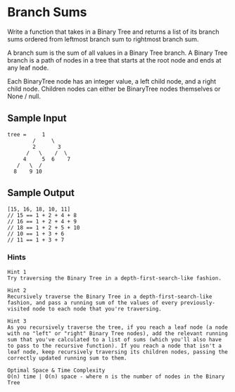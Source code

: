 # Branch Sums

Write a function that takes in a Binary Tree and returns a list of its branch sums ordered from leftmost branch sum to rightmost branch sum.

A branch sum is the sum of all values in a Binary Tree branch. A Binary Tree branch is a path of nodes in a tree that starts at the root node and ends at any leaf node.

Each BinaryTree node has an integer value, a left child node, and a right child node. Children nodes can either be BinaryTree nodes themselves or None / null.

## Sample Input

```
tree =     1
        /     \
        2       3
      /   \    /  \
     4     5  6    7
   /   \  /
  8    9 10
```

## Sample Output

```
[15, 16, 18, 10, 11]
// 15 == 1 + 2 + 4 + 8
// 16 == 1 + 2 + 4 + 9
// 18 == 1 + 2 + 5 + 10
// 10 == 1 + 3 + 6
// 11 == 1 + 3 + 7
```

### Hints

```
Hint 1
Try traversing the Binary Tree in a depth-first-search-like fashion.
```

```
Hint 2
Recursively traverse the Binary Tree in a depth-first-search-like fashion, and pass a running sum of the values of every previously-visited node to each node that you're traversing.
```

```
Hint 3
As you recursively traverse the tree, if you reach a leaf node (a node with no "left" or "right" Binary Tree nodes), add the relevant running sum that you've calculated to a list of sums (which you'll also have to pass to the recursive function). If you reach a node that isn't a leaf node, keep recursively traversing its children nodes, passing the correctly updated running sum to them.
```

```
Optimal Space & Time Complexity
O(n) time | O(n) space - where n is the number of nodes in the Binary Tree
```
